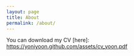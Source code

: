 ```yaml
---
layout: page
title: About
permalink: /about/
---
```


You can download my CV [here]: https://yoniyoon.github.com/assets/cv_yoon.pdf
